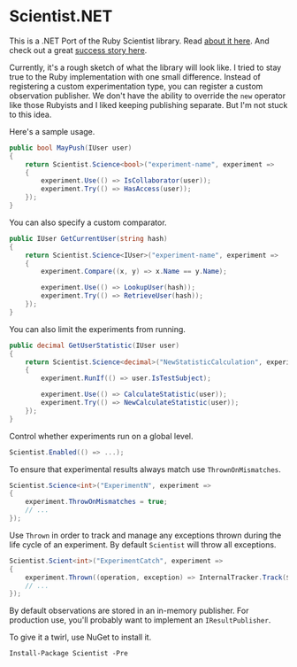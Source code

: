 # Scientist.NET

This is a .NET Port of the Ruby Scientist library. Read [about it here](http://githubengineering.com/scientist/). And check out a great [success story here](http://githubengineering.com/move-fast/).

Currently, it's a rough sketch of what the library will look like. I tried to stay true to the Ruby implementation with one small difference. Instead of registering a custom experimentation type, you can register a custom observation publisher. We don't have the ability to override the `new` operator like those Rubyists and I liked keeping publishing separate. But I'm not stuck to this idea.

Here's a sample usage.


```csharp
public bool MayPush(IUser user)
{
    return Scientist.Science<bool>("experiment-name", experiment =>
    {
        experiment.Use(() => IsCollaborator(user));
        experiment.Try(() => HasAccess(user));
    });
}
```

You can also specify a custom comparator.

```csharp
public IUser GetCurrentUser(string hash)
{
    return Scientist.Science<IUser>("experiment-name", experiment =>
    {
        experiment.Compare((x, y) => x.Name == y.Name);

        experiment.Use(() => LookupUser(hash));
        experiment.Try(() => RetrieveUser(hash));
    });
}
```

You can also limit the experiments from running.

```csharp
public decimal GetUserStatistic(IUser user)
{
    return Scientist.Science<decimal>("NewStatisticCalculation", experiment =>
    {
        experiment.RunIf(() => user.IsTestSubject);

        experiment.Use(() => CalculateStatistic(user));
        experiment.Try(() => NewCalculateStatistic(user));
    });
}
```

Control whether experiments run on a global level.

```csharp
Scientist.Enabled(() => ...);
```

To ensure that experimental results always match use `ThrownOnMismatches`.

```csharp
Scientist.Science<int>("ExperimentN", experiment => 
{
    experiment.ThrowOnMismatches = true;
    // ...
});
```

Use `Thrown` in order to track and manage any exceptions thrown during the life cycle of an experiment.  By default `Scientist` will throw all exceptions.

```csharp
Scientist.Scient<int>("ExperimentCatch", experiment =>
{
    experiment.Thrown((operation, exception) => InternalTracker.Track($"Science failure in ExperimentCatch: {operation}.", exception))
    // ...
});
```

By default observations are stored in an in-memory publisher. For production use, you'll
probably want to implement an `IResultPublisher`.

To give it a twirl, use NuGet to install it.

`Install-Package Scientist -Pre`
